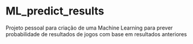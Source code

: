 # ML_predict_results
Projeto pessoal para criação de uma Machine Learning para prever probabilidade de resultados de jogos com base em resultados anteriores
